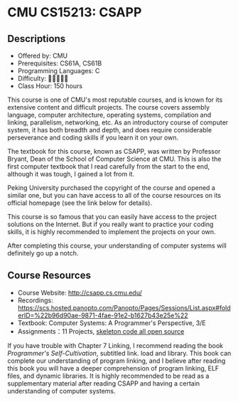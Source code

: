 # CMU CS15213: CSAPP

## Descriptions

- Offered by: CMU
- Prerequisites: CS61A, CS61B
- Programming Languages: C
- Difficulty: 🌟🌟🌟🌟🌟
- Class Hour: 150 hours

This course is one of CMU's most reputable courses, and is known for its extensive content and difficult projects. The course covers assembly language, computer architecture, operating systems, compilation and linking, parallelism, networking, etc. As an introductory course of computer system, it has both breadth and depth, and does require considerable perseverance and coding skills if you learn it on your own.

The textbook for this course, known as CSAPP, was written by Professor Bryant, Dean of the School of Computer Science at CMU. This is also the first computer textbook that I read carefully from the start to the end, although it was tough, I gained a lot from it.

Peking University purchased the copyright of the course and opened a similar one, but you can have access to all of the course resources on its official homepage (see the link below for details).

This course is so famous that you can easily have access to the project solutions on the Internet. But if you really want to practice your coding skills, it is highly recommended to implement the projects on your own.

After completing this course, your understanding of computer systems will definitely go up a notch.

## Course Resources

- Course Website: <http://csapp.cs.cmu.edu/>
- Recordings: <https://scs.hosted.panopto.com/Panopto/Pages/Sessions/List.aspx#folderID=%22b96d90ae-9871-4fae-91e2-b1627b43e25e%22>
- Textbook: Computer Systems: A Programmer's Perspective, 3/E
- Assignments：11 Projects, [skeleton code all open source](http://csapp.cs.cmu.edu/3e/labs.html)

 If you have trouble with Chapter 7 Linking, I recommend reading the book *Programmer's Self-Cultivation*, subtitled link. load and library. This book can complete our understanding of program linking, and I believe after reading this book you will have a deeper comprehension of program linking, ELF files, and dynamic libraries. It is highly recommended to be read as a supplementary material after reading CSAPP and having a certain understanding of computer systems.
